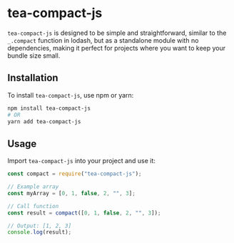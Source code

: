 # tea-compact-js

`tea-compact-js` is designed to be simple and straightforward, similar to the `_.compact` function in lodash, but as a standalone module with no dependencies, making it perfect for projects where you want to keep your bundle size small.

## Installation

To install `tea-compact-js`, use npm or yarn:

```bash
npm install tea-compact-js
# OR
yarn add tea-compact-js
```

## Usage

Import `tea-compact-js` into your project and use it:

```javascript
const compact = require("tea-compact-js");

// Example array
const myArray = [0, 1, false, 2, "", 3];

// Call function
const result = compact([0, 1, false, 2, "", 3]);

// Output: [1, 2, 3]
console.log(result);
```

